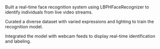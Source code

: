 Built a real-time face recognition system using LBPHFaceRecognizer to identify individuals from live video streams.


Curated a diverse dataset with varied expressions and lighting to train the recognition model.


Integrated the model with webcam feeds to display real-time identification and labeling.
